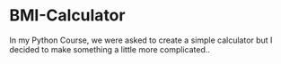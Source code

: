 # BMI-Calculator
In my Python Course, we were asked to create a simple calculator but I decided to make something a little more complicated..
